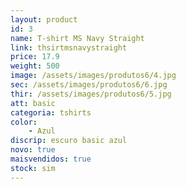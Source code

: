 ```yaml
---
layout: product
id: 3
name: T-shirt MS Navy Straight
link: thsirtmsnavystraight
price: 17.9
weight: 500
image: /assets/images/produtos6/4.jpg
sec: /assets/images/produtos6/6.jpg
thir: /assets/images/produtos6/5.jpg
att: basic
categoria: tshirts
color:
    - Azul
discrip: escuro basic azul
novo: true
maisvendidos: true
stock: sim
---
```

